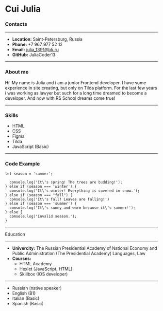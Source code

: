 # Cui Julia
### Contacts
***
* **Location:** Saint-Petersburg, Russia
* **Phone:** +7 967 977 52 12
* **Email:** julia_1391@bk.ru
* **GitHub:** JuliaCoder13
***
### About me
Hi! My name is Julia and i am a junior Frontend developer. I have some experience in site creating, but only on Tilda platform. For the last few years i was working as lawyer but such for a long time dreamed to become a developer. And now with RS School dreams come true!
***
### Skills
* HTML
* CSS
* Figma
* Tilda
* JavaScript (Basic)
***
### Code Example

` let season = 'summer'; `

``` if (season === 'spring') {
  console.log('It\'s spring! The trees are budding!');
} else if (season === 'winter') {
  console.log('It\'s winter! Everything is covered in snow.');
} else if (season === "fall") {
  console.log('It\'s fall! Leaves are falling!')
} else if (season === 'summer') {
  console.log('It\'s sunny and warm because it\'s summer!');
} else {
  console.log('Invalid season.');
} 
```
***
Education
***
* **Univercity:** The Russian Presidential Academy of National Economy and Public Administration (The Presidential Academy)
Languages, Law 
* **Courses:**
    + HTML Academy
    + Hexlet (JavaScript, HTML)
    + Skillbox (IOS developer)
***
* Russian (native speaker)
* English (B1)
* Italian (Basic)
* Spanish (Basic)
